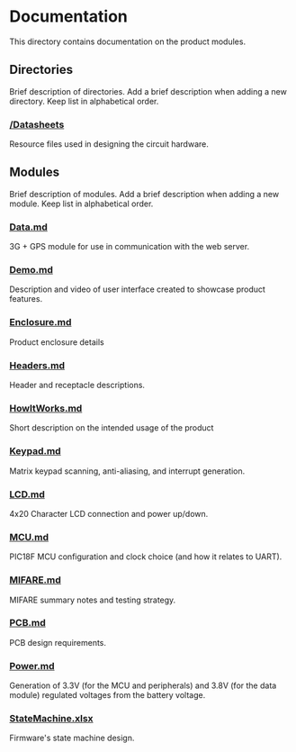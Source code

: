 # Documentation

This directory contains documentation on the product modules.

## Directories

Brief description of directories. Add a brief description when adding a new
directory. Keep list in alphabetical order.

### [/Datasheets](Datasheets)
Resource files used in designing the circuit hardware.

## Modules

Brief description of modules. Add a brief description when adding a new module.
Keep list in alphabetical order.

### [Data.md](Data.md)
3G + GPS module for use in communication with the web server.

### [Demo.md](Demo.md)
Description and video of user interface created to showcase product features.

### [Enclosure.md](Enclosure.md)
Product enclosure details

### [Headers.md]([Headers.md)
Header and receptacle descriptions.

### [HowItWorks.md](HowItWorks.md)
Short description on the intended usage of the product

### [Keypad.md](Keypad.md)
Matrix keypad scanning, anti-aliasing, and interrupt generation.

### [LCD.md](LCD.md)
4x20 Character LCD connection and power up/down.

### [MCU.md](MCU.md)
PIC18F MCU configuration and clock choice (and how it relates to UART).

### [MIFARE.md](MIFARE.md)
MIFARE summary notes and testing strategy.

### [PCB.md](PCB.md)
PCB design requirements.

### [Power.md](Power.md)
Generation of 3.3V (for the MCU and peripherals) and 3.8V (for the data module)
regulated voltages from the battery voltage.

### [StateMachine.xlsx](StateMachine.xlsx)
Firmware's state machine design.
